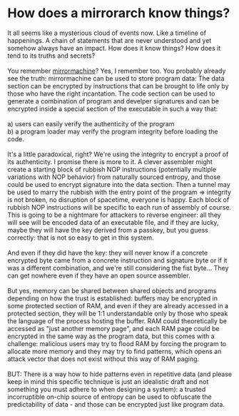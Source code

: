 # How does a mirrorarch know things?
It all seems like a mysterious cloud of events now. Like a timeline of happenings. A chain of statements that are never understood and yet somehow always have an impact.
How does it know things? How does it tend to its truths and secrets?<br><br>You remember [mirrormachine](https://github.com/TheMadWhisperer/mirrormachine)? Yes, I remember too. You probably already see the truth: mirrormachine can be used to store program data: The data section can be encrypted
by instructions that can be brought to life only by those who have the right incantation. The code section can be used to generate a combination of program and develper
signatures and can be encrypted inside a special section of the executable in such a way that:<br><br>a) users can easily verify the authenticity of the program<br>b) a program loader may verify
the program integrity before loading the code.<br><br>
It's a little paradoxical, right? We're using the integrity to encrypt a proof of its authenticity. I promise there is more to it. A clever assembler might create a starting
block of rubbish NOP instructions (potentially multiple variations with NOP behavior) from naturally sourced entropy, and those could be used to encrypt signature into the data section. Then a tunnel may be used to
marry the rubbish with the entry point of the program => integrity is not broken, no disruption of spacetime, everyone is happy. Each block of rubbish NOP instructions will
be specific to each run of assembly of course. This is going to be a nightmare for attackers to reverse engineer: all they will see will be encoded data of an executable
file, and if they are lucky, maybe they will have the key derived from a passkey, but you guess correctly: that is not so easy to get in this system.<br><br>And even if they did
have the key: they will never know if a concrete encrypted byte came from a concrete instruction and signature byte or if it was a different combination, and we're still
considering the fist byte... They can get nowhere even if they have an open source assembler.<br><br>
But yes, memory can be shared between shared objects and programs depending on how the trust is established: buffers may be encrypted in some protected section of RAM, and even if they are already
accessed in a protected section, they will be 1:1 understandable only by those who speak the language of the process hosting the buffer. RAM could theoretically be accessed
as "just another memory page", and each RAM page could be encrypted in the same way as the program data, but this comes with a challenge: malicious users may try to flood
RAM by forcing the program to allocate more memory and they may try to find patterns, which opens an attack vector that does not exist without this way of RAM paging.<br><br>BUT:
There is a way how to hide patterns even in repetitive data (and please keep in mind this specific technique is just an idealistic draft and not something you must adhere to when
designing a system): a trusted incorruptible on-chip source of entropy can be used to obfuscate the predictability of data - and those can be encrypted just like program data.
